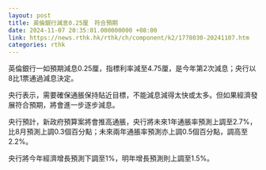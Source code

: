 ```yaml
---
layout: post
title: 英倫銀行減息0.25厘　符合預期
date: 2024-11-07 20:35:01.000000000 +08:00
link: https://news.rthk.hk/rthk/ch/component/k2/1778030-20241107.htm
categories: rthk
---
```


英倫銀行一如預期減息0.25厘，指標利率減至4.75厘，是今年第2次減息；央行以8比1票通過減息決定。

央行表示，需要確保通脹保持貼近目標，不能減息減得太快或太多。但如果經濟發展符合預期，將會進一步逐步減息。

央行預計，新政府預算案將會推高通脹，央行將未來1年通脹率預測上調至2.7%，比8月預測上調0.3個百分點；未來兩年通脹率預測亦上調0.5個百分點，調高至2.2%。

央行將今年經濟增長預測下調至1%，明年增長預測則上調至1.5%。
